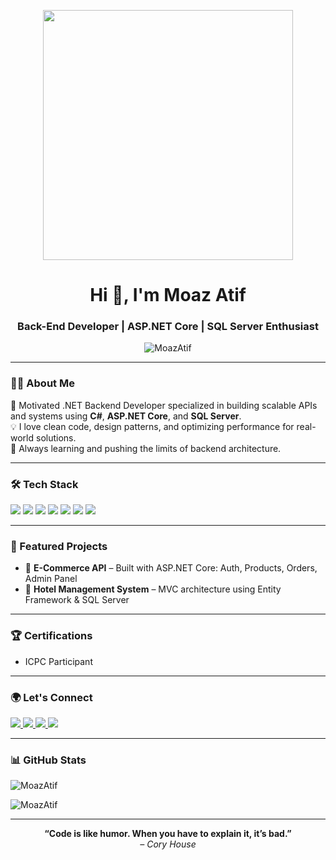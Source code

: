 <p align="center">
  <img src="https://media.giphy.com/media/qgQUggAC3Pfv687qPC/giphy.gif" width="400" />
</p>

<h1 align="center">Hi 👋, I'm Moaz Atif</h1>
<h3 align="center">Back-End Developer | ASP.NET Core | SQL Server Enthusiast</h3>

<p align="center">
  <img src="https://komarev.com/ghpvc/?username=MoazAtif&label=Profile%20views&color=0e75b6&style=flat" alt="MoazAtif" />
</p>

---

### 🧑‍💻 About Me  
🚀 Motivated .NET Backend Developer specialized in building scalable APIs and systems using **C#**, **ASP.NET Core**, and **SQL Server**.  
💡 I love clean code, design patterns, and optimizing performance for real-world solutions.  
🎯 Always learning and pushing the limits of backend architecture.

---

### 🛠️ Tech Stack  
<p align="left">
  <img src="https://img.shields.io/badge/C%23-239120?style=for-the-badge&logo=csharp&logoColor=white"/>
  <img src="https://img.shields.io/badge/.NET-512BD4?style=for-the-badge&logo=dotnet&logoColor=white"/>
  <img src="https://img.shields.io/badge/SQL%20Server-CC2927?style=for-the-badge&logo=microsoftsqlserver&logoColor=white"/>
  <img src="https://img.shields.io/badge/MySQL-00758F?style=for-the-badge&logo=mysql&logoColor=white"/>
  <img src="https://img.shields.io/badge/Entity%20Framework-512BD4?style=for-the-badge&logo=.net&logoColor=white"/>
  <img src="https://img.shields.io/badge/Git-F05032?style=for-the-badge&logo=git&logoColor=white"/>
  <img src="https://img.shields.io/badge/GitHub-181717?style=for-the-badge&logo=github&logoColor=white"/>
</p>

---

### 📂 Featured Projects

- 🛒 **E-Commerce API** – Built with ASP.NET Core: Auth, Products, Orders, Admin Panel  
- 🏨 **Hotel Management System** – MVC architecture using Entity Framework & SQL Server

---

### 🏆 Certifications
- ICPC Participant 

---

### 🌍 Let's Connect

<p align="left">
  <a href="https://www.linkedin.com/in/moaz-atif-a55065296" target="_blank">
    <img src="https://img.shields.io/badge/LinkedIn-0A66C2?style=for-the-badge&logo=linkedin&logoColor=white" />
  </a>
  <a href="mailto:moazatif00@gmail.com" target="_blank">
    <img src="https://img.shields.io/badge/Gmail-D14836?style=for-the-badge&logo=gmail&logoColor=white" />
  </a>
  <a href="https://x.com/MoazAtif3" target="_blank">
    <img src="https://img.shields.io/badge/X-000000?style=for-the-badge&logo=twitter&logoColor=white" />
  </a>
  <a href="https://www.facebook.com/moaz.atif.608633" target="_blank">
    <img src="https://img.shields.io/badge/Facebook-1877F2?style=for-the-badge&logo=facebook&logoColor=white" />
  </a>
</p>

---

### 📊 GitHub Stats
<p>
  <img align="center" src="https://github-readme-stats.vercel.app/api/top-langs?username=MoazAtif&show_icons=true&locale=en&layout=compact" alt="MoazAtif" />
</p>
<p>
  <img align="center" src="https://github-readme-streak-stats.herokuapp.com/?user=MoazAtif&" alt="MoazAtif" />
</p>

---

<p align="center">
  <b>“Code is like humor. When you have to explain it, it’s bad.”</b><br>
  <i>– Cory House</i>
</p>
